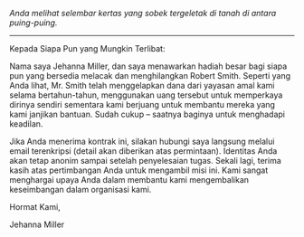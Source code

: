 _Anda melihat selembar kertas yang sobek tergeletak di tanah di antara puing-puing._

---

Kepada Siapa Pun yang Mungkin Terlibat:

Nama saya Jehanna Miller, dan saya menawarkan hadiah besar bagi siapa pun yang bersedia melacak dan menghilangkan Robert Smith. Seperti yang Anda lihat, Mr. Smith telah menggelapkan dana dari yayasan amal kami selama bertahun-tahun, menggunakan uang tersebut untuk memperkaya dirinya sendiri sementara kami berjuang untuk membantu mereka yang kami janjikan bantuan. Sudah cukup – saatnya baginya untuk menghadapi keadilan.

Jika Anda menerima kontrak ini, silakan hubungi saya langsung melalui email terenkripsi (detail akan diberikan atas permintaan). Identitas Anda akan tetap anonim sampai setelah penyelesaian tugas. Sekali lagi, terima kasih atas pertimbangan Anda untuk mengambil misi ini. Kami sangat menghargai upaya Anda dalam membantu kami mengembalikan keseimbangan dalam organisasi kami.

Hormat Kami,

Jehanna Miller
